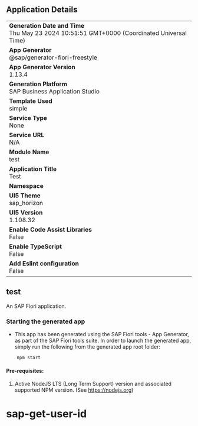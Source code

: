 ## Application Details
|               |
| ------------- |
|**Generation Date and Time**<br>Thu May 23 2024 10:51:51 GMT+0000 (Coordinated Universal Time)|
|**App Generator**<br>@sap/generator-fiori-freestyle|
|**App Generator Version**<br>1.13.4|
|**Generation Platform**<br>SAP Business Application Studio|
|**Template Used**<br>simple|
|**Service Type**<br>None|
|**Service URL**<br>N/A
|**Module Name**<br>test|
|**Application Title**<br>Test|
|**Namespace**<br>|
|**UI5 Theme**<br>sap_horizon|
|**UI5 Version**<br>1.108.32|
|**Enable Code Assist Libraries**<br>False|
|**Enable TypeScript**<br>False|
|**Add Eslint configuration**<br>False|

## test

An SAP Fiori application.

### Starting the generated app

-   This app has been generated using the SAP Fiori tools - App Generator, as part of the SAP Fiori tools suite.  In order to launch the generated app, simply run the following from the generated app root folder:

```
    npm start
```

#### Pre-requisites:

1. Active NodeJS LTS (Long Term Support) version and associated supported NPM version.  (See https://nodejs.org)


# sap-get-user-id
